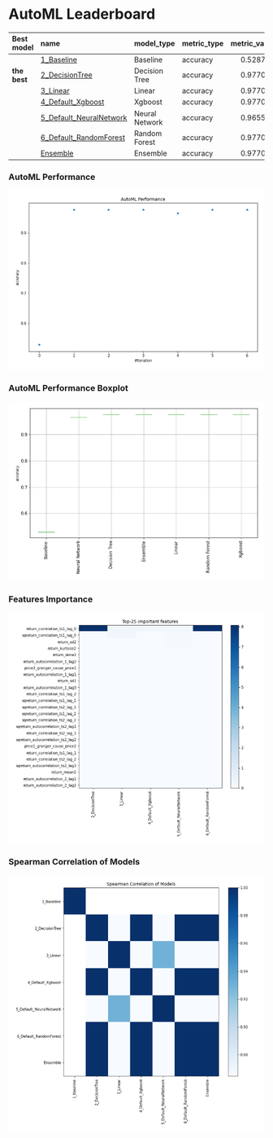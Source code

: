 # AutoML Leaderboard

| Best model   | name                                                         | model_type     | metric_type   |   metric_value |   train_time |
|:-------------|:-------------------------------------------------------------|:---------------|:--------------|---------------:|-------------:|
|              | [1_Baseline](1_Baseline/README.md)                           | Baseline       | accuracy      |       0.528736 |         1.47 |
| **the best** | [2_DecisionTree](2_DecisionTree/README.md)                   | Decision Tree  | accuracy      |       0.977011 |         5.1  |
|              | [3_Linear](3_Linear/README.md)                               | Linear         | accuracy      |       0.977011 |         4.66 |
|              | [4_Default_Xgboost](4_Default_Xgboost/README.md)             | Xgboost        | accuracy      |       0.977011 |         4.5  |
|              | [5_Default_NeuralNetwork](5_Default_NeuralNetwork/README.md) | Neural Network | accuracy      |       0.965517 |         3.11 |
|              | [6_Default_RandomForest](6_Default_RandomForest/README.md)   | Random Forest  | accuracy      |       0.977011 |         8.4  |
|              | [Ensemble](Ensemble/README.md)                               | Ensemble       | accuracy      |       0.977011 |         0.19 |

### AutoML Performance
![AutoML Performance](ldb_performance.png)

### AutoML Performance Boxplot
![AutoML Performance Boxplot](ldb_performance_boxplot.png)

### Features Importance
![features importance across models](features_heatmap.png)



### Spearman Correlation of Models
![models spearman correlation](correlation_heatmap.png)

